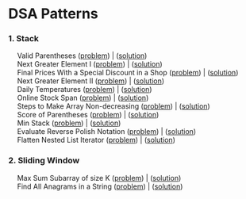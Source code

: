 <h1> DSA Patterns </h1>

<h3> 1. Stack </h3>
  &emsp; Valid Parentheses (<a href= "https://leetcode.com/problems/valid-parentheses/">problem</a>) | (<a href= "https://github.com/s-raksha/competitive-programming/blob/main/leetcode/problems/stack/ValidParentheses.java">solution</a>)
  <br/>
  &emsp; Next Greater Element I (<a href= "https://leetcode.com/problems/next-greater-element-i/">problem</a>) | (<a href= "https://github.com/s-raksha/competitive-programming/blob/main/leetcode/problems/stack/NextGreaterElementI.java">solution</a>)
  <br/>
  &emsp; Final Prices With a Special Discount in a Shop (<a href= "https://leetcode.com/problems/final-prices-with-a-special-discount-in-a-shop/">problem</a>) | (<a href= "https://github.com/s-raksha/competitive-programming/blob/main/leetcode/problems/stack/FinalPricesWithASpecialDiscountInAShop.java">solution</a>)
  <br/>
  &emsp; Next Greater Element II (<a href= "https://leetcode.com/problems/next-greater-element-ii/">problem</a>) | (<a href= "https://github.com/s-raksha/competitive-programming/blob/main/leetcode/problems/stack/NextGreaterElementII.java">solution</a>)
  <br/>
  &emsp; Daily Temperatures (<a href= "https://leetcode.com/problems/daily-temperatures/">problem</a>) | (<a href= "https://github.com/s-raksha/competitive-programming/blob/main/leetcode/problems/stack/DailyTemperatures.java">solution</a>)
  <br/>
  &emsp; Online Stock Span (<a href= "https://leetcode.com/problems/online-stock-span/">problem</a>) | (<a href= "https://github.com/s-raksha/competitive-programming/blob/main/leetcode/problems/stack/OnlineStockSpan.java">solution</a>)
  <br/>
  &emsp; Steps to Make Array Non-decreasing (<a href= "https://leetcode.com/problems/steps-to-make-array-non-decreasing/">problem</a>) | (<a href= "https://github.com/s-raksha/competitive-programming/blob/main/leetcode/note/stack/StepsToMakeArrayNon_decreasing.java">solution</a>)
  <br/>
  &emsp; Score of Parentheses (<a href= "https://leetcode.com/problems/score-of-parentheses/">problem</a>) | (<a href= "https://github.com/s-raksha/competitive-programming/blob/main/leetcode/note/stack/ScoreOfParentheses.java">solution</a>)
  <br/>
  &emsp; Min Stack (<a href= "https://leetcode.com/problems/min-stack/">problem</a>) | (<a href= "https://github.com/s-raksha/competitive-programming/blob/main/leetcode/problems/stack/MinStack.java">solution</a>)
  <br/>
  &emsp; Evaluate Reverse Polish Notation (<a href= "https://leetcode.com/problems/evaluate-reverse-polish-notation/">problem</a>) | (<a href= "https://github.com/s-raksha/competitive-programming/blob/main/leetcode/note/stack/EvaluateReversePolishNotation.java">solution</a>)
  <br/>
  &emsp; Flatten Nested List Iterator (<a href= "https://leetcode.com/problems/flatten-nested-list-iterator/">problem</a>) | (<a href= "https://github.com/s-raksha/competitive-programming/blob/main/leetcode/note/stack/FlattenNestedListIterator.java">solution</a>)
  <br/>
  
<h3> 2. Sliding Window </h3>
  &emsp; Max Sum Subarray of size K (<a href= "https://practice.geeksforgeeks.org/problems/max-sum-subarray-of-size-k5313/1">problem</a>) | (<a href= "https://github.com/s-raksha/competitive-programming/blob/main/gfg/sliding_window/MaxSumSubarrayOfSizeK.java">solution</a>)
  <br/>
  &emsp; Find All Anagrams in a String (<a href= "https://leetcode.com/problems/find-all-anagrams-in-a-string/description/">problem</a>) | (<a href= "https://github.com/s-raksha/competitive-programming/blob/main/leetcode/problems/slidingwindow/FindAllAnagramsInAString.java">solution</a>)
  <br/>
